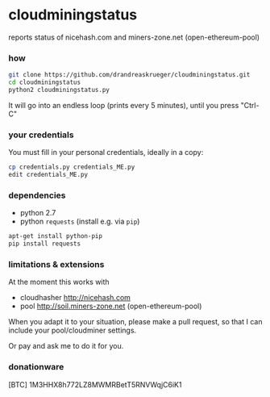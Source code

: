 # cloudminingstatus
reports status of nicehash.com and miners-zone.net (open-ethereum-pool)

### how
```bash
git clone https://github.com/drandreaskrueger/cloudminingstatus.git
cd cloudminingstatus
python2 cloudminingstatus.py 
```
It will go into an endless loop (prints every 5 minutes), until you press "Ctrl-C" 

### your credentials
You must fill in your personal credentials, ideally in a copy:

```bash
cp credentials.py credentials_ME.py
edit credentials_ME.py
```

### dependencies
* python 2.7
* python `requests` (install e.g. via `pip`)

```bash
apt-get install python-pip
pip install requests
```

### limitations & extensions
At the moment this works with 
* cloudhasher http://nicehash.com
* pool http://soil.miners-zone.net (open-ethereum-pool)

When you adapt it to your situation, please make a pull request, so that I can include your pool/cloudminer settings. 

Or pay and ask me to do it for you.

### donationware
[BTC] 1M3HHX8h772LZ8MWMRBetT5RNVWqjC6iK1
